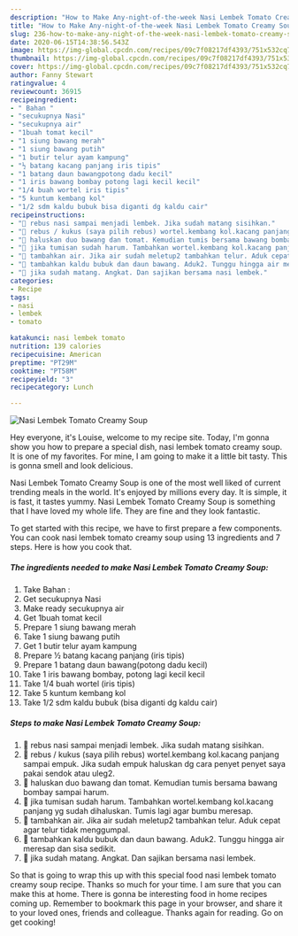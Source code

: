 ```yaml
---
description: "How to Make Any-night-of-the-week Nasi Lembek Tomato Creamy Soup"
title: "How to Make Any-night-of-the-week Nasi Lembek Tomato Creamy Soup"
slug: 236-how-to-make-any-night-of-the-week-nasi-lembek-tomato-creamy-soup
date: 2020-06-15T14:38:56.543Z
image: https://img-global.cpcdn.com/recipes/09c7f08217df4393/751x532cq70/nasi-lembek-tomato-creamy-soup-foto-resep-utama.jpg
thumbnail: https://img-global.cpcdn.com/recipes/09c7f08217df4393/751x532cq70/nasi-lembek-tomato-creamy-soup-foto-resep-utama.jpg
cover: https://img-global.cpcdn.com/recipes/09c7f08217df4393/751x532cq70/nasi-lembek-tomato-creamy-soup-foto-resep-utama.jpg
author: Fanny Stewart
ratingvalue: 4
reviewcount: 36915
recipeingredient:
- " Bahan "
- "secukupnya Nasi"
- "secukupnya air"
- "1buah tomat kecil"
- "1 siung bawang merah"
- "1 siung bawang putih"
- "1 butir telur ayam kampung"
- "½ batang kacang panjang iris tipis"
- "1 batang daun bawangpotong dadu kecil"
- "1 iris bawang bombay potong lagi kecil kecil"
- "1/4 buah wortel iris tipis"
- "5 kuntum kembang kol"
- "1/2 sdm kaldu bubuk bisa diganti dg kaldu cair"
recipeinstructions:
- "💐 rebus nasi sampai menjadi lembek. Jika sudah matang sisihkan."
- "💐 rebus / kukus (saya pilih rebus) wortel.kembang kol.kacang panjang sampai empuk. Jika sudah empuk haluskan dg cara penyet penyet saya pakai sendok atau uleg2."
- "💐 haluskan duo bawang dan tomat. Kemudian tumis bersama bawang bombay sampai harum."
- "💐 jika tumisan sudah harum. Tambahkan wortel.kembang kol.kacang panjang yg sudah dihaluskan. Tumis lagi agar bumbu meresap."
- "💐 tambahkan air. Jika air sudah meletup2 tambahkan telur. Aduk cepat agar telur tidak menggumpal."
- "💐 tambahkan kaldu bubuk dan daun bawang. Aduk2. Tunggu hingga air meresap dan sisa sedikit."
- "💐 jika sudah matang. Angkat. Dan sajikan bersama nasi lembek."
categories:
- Recipe
tags:
- nasi
- lembek
- tomato

katakunci: nasi lembek tomato 
nutrition: 139 calories
recipecuisine: American
preptime: "PT29M"
cooktime: "PT58M"
recipeyield: "3"
recipecategory: Lunch

---
```



![Nasi Lembek Tomato Creamy Soup](https://img-global.cpcdn.com/recipes/09c7f08217df4393/751x532cq70/nasi-lembek-tomato-creamy-soup-foto-resep-utama.jpg)

Hey everyone, it's Louise, welcome to my recipe site. Today, I'm gonna show you how to prepare a special dish, nasi lembek tomato creamy soup. It is one of my favorites. For mine, I am going to make it a little bit tasty. This is gonna smell and look delicious.



Nasi Lembek Tomato Creamy Soup is one of the most well liked of current trending meals in the world. It's enjoyed by millions every day. It is simple, it is fast, it tastes yummy. Nasi Lembek Tomato Creamy Soup is something that I have loved my whole life. They are fine and they look fantastic.


To get started with this recipe, we have to first prepare a few components. You can cook nasi lembek tomato creamy soup using 13 ingredients and 7 steps. Here is how you cook that.

<!--inarticleads1-->

##### The ingredients needed to make Nasi Lembek Tomato Creamy Soup:

1. Take  Bahan :
1. Get secukupnya Nasi
1. Make ready secukupnya air
1. Get 1buah tomat kecil
1. Prepare 1 siung bawang merah
1. Take 1 siung bawang putih
1. Get 1 butir telur ayam kampung
1. Prepare ½ batang kacang panjang (iris tipis)
1. Prepare 1 batang daun bawang(potong dadu kecil)
1. Take 1 iris bawang bombay, potong lagi kecil kecil
1. Take 1/4 buah wortel (iris tipis)
1. Take 5 kuntum kembang kol
1. Take 1/2 sdm kaldu bubuk (bisa diganti dg kaldu cair)




<!--inarticleads2-->

##### Steps to make Nasi Lembek Tomato Creamy Soup:

1. 💐 rebus nasi sampai menjadi lembek. Jika sudah matang sisihkan.
1. 💐 rebus / kukus (saya pilih rebus) wortel.kembang kol.kacang panjang sampai empuk. Jika sudah empuk haluskan dg cara penyet penyet saya pakai sendok atau uleg2.
1. 💐 haluskan duo bawang dan tomat. Kemudian tumis bersama bawang bombay sampai harum.
1. 💐 jika tumisan sudah harum. Tambahkan wortel.kembang kol.kacang panjang yg sudah dihaluskan. Tumis lagi agar bumbu meresap.
1. 💐 tambahkan air. Jika air sudah meletup2 tambahkan telur. Aduk cepat agar telur tidak menggumpal.
1. 💐 tambahkan kaldu bubuk dan daun bawang. Aduk2. Tunggu hingga air meresap dan sisa sedikit.
1. 💐 jika sudah matang. Angkat. Dan sajikan bersama nasi lembek.




So that is going to wrap this up with this special food nasi lembek tomato creamy soup recipe. Thanks so much for your time. I am sure that you can make this at home. There is gonna be interesting food in home recipes coming up. Remember to bookmark this page in your browser, and share it to your loved ones, friends and colleague. Thanks again for reading. Go on get cooking!
